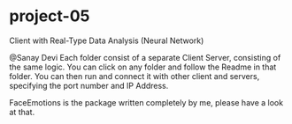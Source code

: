# project-05
Client with Real-Type Data Analysis (Neural Network)


@Sanay Devi 
Each folder consist of a separate Client Server, consisting of the same logic. You can click on any folder and follow the Readme in that folder. You can then run and connect it with other client and servers, specifying the port number and IP Address.


FaceEmotions is the package written completely by me, please have a look at that. 
